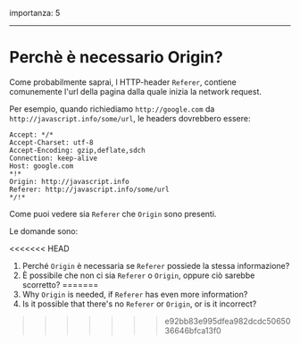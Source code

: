 importanza: 5

---

# Perchè è necessario Origin?

Come probabilmente saprai, l HTTP-header `Referer`, contiene comunemente l'url della pagina dalla quale inizia la network request.

Per esempio, quando richiediamo `http://google.com` da `http://javascript.info/some/url`, le headers dovrebbero essere:

```
Accept: */*
Accept-Charset: utf-8
Accept-Encoding: gzip,deflate,sdch
Connection: keep-alive
Host: google.com
*!*
Origin: http://javascript.info
Referer: http://javascript.info/some/url
*/!*
```

Come puoi vedere sia `Referer` che `Origin` sono presenti.

Le domande sono:

<<<<<<< HEAD
1. Perché `Origin` è necessaria se `Referer` possiede la stessa informazione?
2. È possibile che non ci sia `Referer` o `Origin`, oppure ciò sarebbe scorretto?
=======
1. Why `Origin` is needed, if `Referer` has even more information?
2. Is it possible that there's no `Referer` or `Origin`, or is it incorrect?
>>>>>>> e92bb83e995dfea982dcdc5065036646bfca13f0
